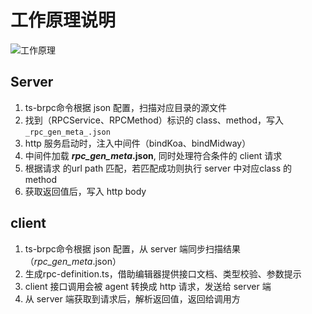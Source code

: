 # 工作原理说明

![工作原理](https://raw.githubusercontent.com/hughfenghen/ts-rpc/master/rpc-desc.png)  

## Server

1. ts-brpc命令根据 json 配置，扫描对应目录的源文件  
2. 找到（RPCService、RPCMethod）标识的 class、method，写入`_rpc_gen_meta_.json`  
3. http 服务启动时，注入中间件（bindKoa、bindMidway）  
4. 中间件加载 **_rpc_gen_meta_.json**, 同时处理符合条件的 client 请求  
5. 根据请求 的url path 匹配，若匹配成功则执行 server 中对应class 的 method  
6. 获取返回值后，写入 http body

## client

1. ts-brpc命令根据 json 配置，从 server 端同步扫描结果（_rpc_gen_meta_.json）  
2. 生成rpc-definition.ts，借助编辑器提供接口文档、类型校验、参数提示  
3. client 接口调用会被 agent 转换成 http 请求，发送给 server 端  
4. 从 server 端获取到请求后，解析返回值，返回给调用方  
